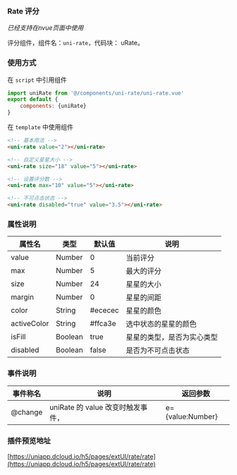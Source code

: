 ### Rate 评分
*已经支持在nvue页面中使用*

评分组件，组件名：``uni-rate``，代码块： uRate。

### 使用方式

在 ``script`` 中引用组件 

```javascript
import uniRate from '@/components/uni-rate/uni-rate.vue'
export default {
    components: {uniRate}
}
```

在 ``template`` 中使用组件

```html
<!-- 基本用法 -->
<uni-rate value="2"></uni-rate>

<!-- 自定义星星大小 -->
<uni-rate size="18" value="5"></uni-rate>

<!-- 设置评分数 -->
<uni-rate max="10" value="5"></uni-rate>

<!-- 不可点击状态 -->
<uni-rate disabled="true" value="3.5"></uni-rate>
```

### 属性说明

|属性名			|类型	|默认值	|说明						|
|---			|----	|---	|---						|
|value			|Number	|0		|当前评分					|
|max			|Number	|5		|最大的评分					|
|size			|Number	|24		|星星的大小					|
|margin			|Number	|0		|星星的间距					|
|color			|String	|#ececec|星星的颜色					|
|activeColor	|String	|#ffca3e|选中状态的星星的颜色		|
|isFill		|Boolean|true	|星星的类型，是否为实心类型	|
|disabled		|Boolean|false	|是否为不可点击状态			|

### 事件说明

|事件称名	|说明								|返回参数			|
|---		|----								|---				|
|@change		|uniRate 的 value 改变时触发事件，	|e={value:Number}	|

### 插件预览地址

[https://uniapp.dcloud.io/h5/pages/extUI/rate/rate](https://uniapp.dcloud.io/h5/pages/extUI/rate/rate)